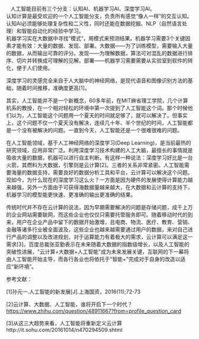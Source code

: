     人工智能目前有三个分支：认知AI、机器学习AI、深度学习AI。     
  认知计算是最受欢迎的一个人工智能分支，负责所有感觉“像人一样”的交互认知。认知AI必须能够处理复杂性和二义性，同时还能在数据挖掘、NLP（自然语言处理）和智能自动化的经验中学习。     
  机器学习实在大数据中寻找“模式”，用模式来预测结果。机器学习需要3个关键因素才能有效：大量的数据、发现、部署。大数据——为了训练模型，需要输入大量的数据，从而输出可靠的评分。发现——为理解数据，算法可对混乱的数据进行排序、切片并转换成可理解的见解。部署——机器学习需要需要从实验室到软件的转化，便于人们使用。

  深度学习的灵感完全来自于人大脑中的神经网络，是现代语音和图像识别方法的基础，随着时间推移，准确度更高[1]。
    
  其实，人工智能并不是一个新概念，60多年前，在MIT麻省理工学院，几个计算机系的教授，在一个相对轻松的环境中第一次提到了人工智能这个词。那个时候他们以为，人工智能这个问题用一个夏天的时间就足够了，就可以解决了。但事实上，这个问题不仅一个夏天没有解决，连续几十年、半个世纪的时间，人工智能都是一个没有被解决的问题。一直到今天，人工智能还是一个很难很难的问题。  

  在人工智能领域，基于人工神经网络的深度学习(Deep Learning)，是当前最热的研究领域，应用非常广泛。利用深度学习技术构建的人工大脑，最擅长的事情就是吸收大量的数据，机器可以进行自主判断。有这样一种说法：深度学习好比是一台火箭，其燃料为大数据，引擎则是云计算[2]。三者的关系非常紧密。人工智能需要海量的数据支持，需要良好的数据分析工具和平台，云计算可以解决这个问题。现如今，为什么现在的深度学习这么火？一方面是因为硬件的发展使得计算能力越来越强，另外一方面由于可获得海数据量越来越大，在大数据和云计算的支持下，机器学习的模型能更快速、更准确的输出更准确的结果。  

  传统时代并不存在云计算的说法，因为早期需要解决的问题是存储问题，成千上万的企业网站需要联网，而这些企业也仅仅只需要托管服务即可。随着移动时代的到来，用户在企业产品中留下的数据开始激增，且电商、物流、医疗、教育、营销、金融等诸多行业被全面波及，这些企业也越来越需要通过用户的数据，来对自己进行产品的调整以及改进规划，对于运算能力有着极大的需求，云计算可以满足这一需求[3]。百度总裁张亚勤表示在未来随着大数据的指数级增长，以及人工智能的突破性进展，"云计算+大数据+人工智能"成为未来发展关键，互联网的下一幕将由人工智能开始主导，而各行各业也将依托于"智能+"完成对于自身的改造以适应“新环境”。

参考文献：
    
[1]孙元一.人工智能的新发展[J].上海国资，2016(11);72-73
    
[2]云计算、大数据、人工智能，谁将开启下一个时代？ https://www.zhihu.com/question/48911667?from=profile_question_card
    
[3]从这三大趋势来看，人工智能将重新定义云计算http://it.sohu.com/20161014/n470294509.shtml
    
